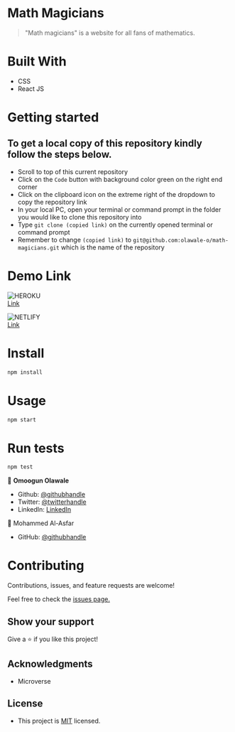 # Math Magicians

> "Math magicians" is a website for all fans of mathematics.

# Built With
- CSS
- React JS
# Getting started
## To get a local copy of this repository kindly follow the steps below.
- Scroll to top of this current repository
- Click on the `Code` button with background color green on the right end corner
- Click on the clipboard icon on the extreme right of the dropdown to copy the repository link
- In your local PC, open your terminal or command prompt in the folder you would like to clone this repository into
- Type `git clone (copied link)` on the currently opened terminal or command prompt
- Remember to change `(copied link)` to `git@github.com:olawale-o/math-magicians.git` which is the name of the repository

# Demo Link
<img alt="HEROKU" src="https://img.shields.io/badge/Heroku-430098?style=for-the-badge&logo=heroku&logoColor=white" /> <br />
[Link](https://reactmathmagicians.herokuapp.com/)

<img alt="NETLIFY" src="https://img.shields.io/badge/Netlify-00C7B7?style=for-the-badge&logo=netlify&logoColor=white" /> <br />
[Link](https://happy-booth-b9cb9c.netlify.app)
# Install
```bash
npm install
```

# Usage
```bash
npm start
```

# Run tests
```bash
npm test
```


👤 **Omoogun Olawale**

* Github: [@githubhandle](https://github.com/olawale-o)
* Twitter: [@twitterhandle](https://twitter.com/ibreaktherules)
* LinkedIn: [LinkedIn](https://www.linkedin.com/in/olawale-omoogun-330a051b1/)

👤 Mohammed Al-Asfar

- GitHub: [@githubhandle](https://github.com/elasfarc)

# Contributing
Contributions, issues, and feature requests are welcome!

Feel free to check the [issues page.](https://github.com/olawale-o/math-magicians/issues)
## Show your support

Give a ⭐️ if you like this project!

## Acknowledgments

- Microverse

## License

- This project is [MIT](./MIT.md) licensed.